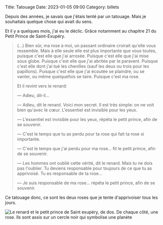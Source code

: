 Title: Tatouage
Date: 2023-01-05 09:00
Category: billets

Depuis des années, je savais que j'étais tenté par un tatouage. Mais je souhaitais quelque chose qui avait du sens.

Et il y a quelques mois, j'ai eu le déclic. Grâce notamment au chapitre 21 du Petit Prince de Saint-Exupéry.

> (…) Bien sûr, ma rose à moi, un passant ordinaire croirait qu'elle
> vous ressemble. Mais à elle seule elle est plus importante que vous
> toutes, puisque c'est elle que j'ai arrosée. Puisque c'est elle que
> j'ai mise sous globe. Puisque c'est elle que j'ai abritée par le
> paravent. Puisque c'est elle dont j'ai tué les chenilles (sauf les
> deux ou trois pour les papillons). Puisque c'est elle que j'ai écoutée
> se plaindre, ou se vanter, ou même quelquefois se taire. Puisque c'est
> ma rose.
>
> Et il revint vers le renard:
>
> — Adieu, dit-il...
>
> — Adieu, dit le renard. Voici mon secret. Il est très simple: on ne voit bien qu'avec le cœur. L'essentiel est invisible pour les yeux.
>
> — L'essentiel est invisible pour les yeux, répéta le petit prince, afin de se souvenir.
>
> — C'est le temps que tu as perdu pour ta rose qui fait ta rose si importante.
>
> — C'est le temps que j'ai perdu pour ma rose... fit le petit prince, afin de se souvenir.
>
> — Les hommes ont oublié cette vérité, dit le renard. Mais tu ne dois pas l'oublier. Tu deviens responsable pour toujours de ce que tu as
> apprivoisé. Tu es responsable de ta rose...
>
> — Je suis responsable de ma rose... répéta le petit prince, afin de se souvenir.

Ce tatouage donc, ce sont les deux roses que je tente d'apprivoiser tous les jours.

![Le renard et le petit prince de Saint exupéry, de dos. De chaque côté, une rose. Ils sont assis sur un cercle noir qui symbolise une planète]({static}/images/tatouage/tatouage.jpg)
